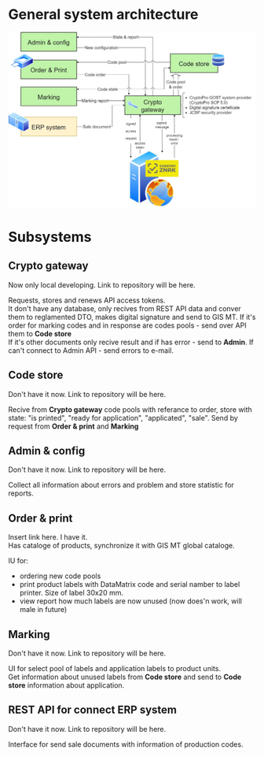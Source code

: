 # General system architecture 
![general](https://github.com/benzol45/MT_general/blob/main/v1.jpg)

# Subsystems 
## Crypto gateway 
Now only local developing. Link to repository will be here. 
 
Requests, stores and renews API access tokens.  
It don't have any database, only recives from REST API data and conver them to reglamented DTO, makes digital signature and send to GIS MT. 
If it's order for marking codes and in response are codes pools - send over API them to **Code store**  
If it's other documents only recive result and if has error - send to **Admin**. If can't connect to Admin API - send errors to e-mail. 
 
## Code store
Don't have it now. Link to repository will be here. 

Recive from **Crypto gateway** code pools with referance to order, store with state: "is printed", "ready for application", "applicated", "sale". Send by request from **Order & print** and **Marking**  
 
## Admin & config  
Don't have it now. Link to repository will be here. 
 
Collect all information about errors and problem and store statistic for reports.  
 
## Order & print  
Insert link here. I have it.  
Has cataloge of products, synchronize it with GIS MT global cataloge.
 
IU for:
* ordering new code pools  
* print product labels with DataMatrix code and serial namber to label printer. Size of label 30x20 mm.  
* view report how much labels are now unused (now does'n work, will male in future)  

## Marking  
Don't have it now. Link to repository will be here. 

UI for select pool of labels and application labels to product units.  
Get information about unused labels from **Code store** and send to **Code store** information about application.  

## REST API for connect ERP system  
Don't have it now. Link to repository will be here. 

Interface for send sale documents with information of production codes.




  
 
